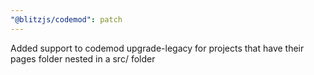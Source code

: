 ```yaml
---
"@blitzjs/codemod": patch
---
```


Added support to codemod upgrade-legacy for projects that have their pages folder nested in a src/ folder

